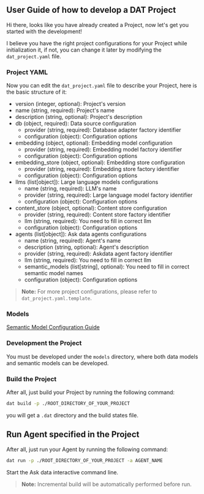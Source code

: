 ## User Guide of how to develop a DAT Project

Hi there, looks like you have already created a Project, now let's get you started with the development!

I believe you have the right project configurations for your Project while initialization it, if not, you can change it later by modifying the `dat_project.yaml` file.


### Project YAML

Now you can edit the `dat_project.yaml` file to describe your Project, here is the basic structure of it:

- version (integer, optional): Project's version
- name (string, required): Project's name
- description (string, optional): Project's description
- db (object, required): Data source configuration
  - provider (string, required): Database adapter factory identifier
  - configuration (object): Configuration options
- embedding (object, optional): Embedding model configuration
  - provider (string, required): Embedding model factory identifier
  - configuration (object): Configuration options
- embedding_store (object, optional): Embedding store configuration
  - provider (string, required): Embedding store factory identifier
  - configuration (object): Configuration options
- llms (list[object]): Large language models configurations
  - name (string, required): LLM's name
  - provider (string, required): Large language model factory identifier
  - configuration (object): Configuration options
- content_store (object, optional): Content store configuration
  - provider (string, required): Content store factory identifier
  - llm (string, required): You need to fill in correct llm
  - configuration (object): Configuration options
- agents (list[object]): Ask data agents configurations
  - name (string, required): Agent's name
  - description (string, optional): Agent's description
  - provider (string, required): Askdata agent factory identifier
  - llm (string, required): You need to fill in correct llm
  - semantic_models (list[string], optional): You need to fill in correct semantic model names
  - configuration (object): Configuration options


> **Note:** For more project configurations, please refer to `dat_project.yaml.template`.


### Models

[Semantic Model Configuration Guide](./MODEL_GUIDE.md)



### Development the Project

You must be developed under the `models` directory, where both data models and semantic models can be developed.


### Build the Project

After all, just build your Project by running the following command:

```bash
dat build -p ./ROOT_DIRECTORY_OF_YOUR_PROJECT
```

you will get a `.dat` directory and the build states file.

## Run Agent specified in the Project

After all, just run your Agent by running the following command:

```bash
dat run -p ./ROOT_DIRECTORY_OF_YOUR_PROJECT -a AGENT_NAME
```

Start the Ask data interactive command line.

> **Note:** Incremental build will be automatically performed before run.

